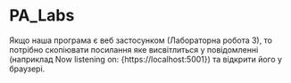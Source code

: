 # PA_Labs

Якщо наша програма є веб застосунком (Лабораторна робота 3), то потрібно скопіювати посилання яке висвітлиться у повідомленні (наприклад Now listening on: {https://localhost:5001}) та відкрити його у браузері.